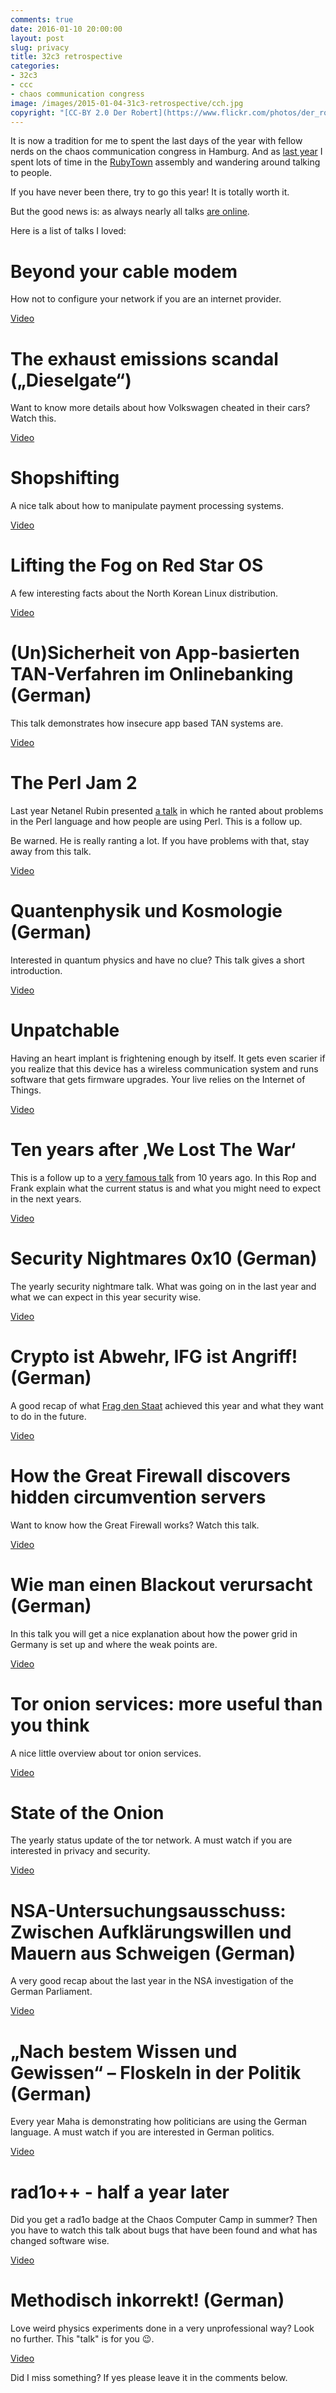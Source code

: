 ```yaml
---
comments: true
date: 2016-01-10 20:00:00
layout: post
slug: privacy
title: 32c3 retrospective
categories:
- 32c3
- ccc
- chaos communication congress
image: /images/2015-01-04-31c3-retrospective/cch.jpg
copyright: "[CC-BY 2.0 Der Robert](https://www.flickr.com/photos/der_robert/16112469081)"
---
```

It is now a tradition for me to spent the last days of the year with fellow
nerds on the chaos communication congress in Hamburg.  And as [last
year](/2015/01/04/31-31c3-retrospective/) I spent lots of time in the
[RubyTown](https://events.ccc.de/congress/2015/wiki/Assembly:Rubytown) assembly
and wandering around talking to people.

If you have never been there, try to go this year! It is totally worth it.

But the good news is: as always nearly all talks [are online](https://media.ccc.de/c/32c3).

Here is a list of talks I loved:

# Beyond your cable modem

How not to configure your network if you are an internet provider.

[Video](https://media.ccc.de/v/32c3-7133-beyond_your_cable_modem)

# The exhaust emissions scandal („Dieselgate“)

Want to know more details about how Volkswagen cheated in
their cars? Watch this.

[Video](https://media.ccc.de/v/32c3-7331-the_exhaust_emissions_scandal_dieselgate)

# Shopshifting

A nice talk about how to manipulate payment processing systems.

[Video](https://media.ccc.de/v/32c3-7368-shopshifting)

# Lifting the Fog on Red Star OS

A few interesting facts about the North Korean Linux distribution.

[Video](https://media.ccc.de/v/32c3-7174-lifting_the_fog_on_red_star_os)

# (Un)Sicherheit von App-basierten TAN-Verfahren im Onlinebanking (German)

This talk demonstrates how insecure app based TAN systems are.

[Video](https://media.ccc.de/v/32c3-7360-un_sicherheit_von_app-basierten_tan-verfahren_im_onlinebanking)

# The Perl Jam 2

Last year Netanel Rubin presented [a talk](https://media.ccc.de/v/31c3_-_6243_-_en_-_saal_1_-_201412292200_-_the_perl_jam_exploiting_a_20_year-old_vulnerability_-_netanel_rubin)
in which he ranted about problems in the Perl language and how
people are using Perl. This is a follow up.

Be warned. He is really ranting a lot. If you have problems with
that, stay away from this talk.

[Video](https://media.ccc.de/v/32c3-7130-the_perl_jam_2)

# Quantenphysik und Kosmologie (German)

Interested in quantum physics and have no clue? This talk gives
a short introduction.

[Video](https://media.ccc.de/v/32c3-7525-quantenphysik_und_kosmologie)

# Unpatchable

Having an heart implant is frightening enough by itself. It
gets even scarier if you realize that this device has a wireless
communication system and runs software that gets firmware
upgrades. Your live relies on the Internet of Things.

[Video](https://media.ccc.de/v/32c3-7273-unpatchable)

# Ten years after ‚We Lost The War‘

This is a follow up to a [very famous talk](https://media.ccc.de/v/22C3-920-en-we_lost_the_war) from
10 years ago. In this Rop and Frank explain what the current status is and
what you might need to expect in the next years.

[Video](https://media.ccc.de/v/32c3-7501-ten_years_after_we_lost_the_war)

# Security Nightmares 0x10 (German)

The yearly security nightmare talk. What was going on in the last year
and what we can expect in this year security wise.

[Video](https://media.ccc.de/v/32c3-7546-security_nightmares_0x10)

# Crypto ist Abwehr, IFG ist Angriff! (German)

A good recap of what [Frag den Staat](https://fragdenstaat.de/) achieved
this year and what they want to do in the future.

[Video](https://media.ccc.de/v/32c3-7102-crypto_ist_abwehr_ifg_ist_angriff)

# How the Great Firewall discovers hidden circumvention servers

Want to know how the Great Firewall works? Watch this talk.

[Video](https://media.ccc.de/v/32c3-7196-how_the_great_firewall_discovers_hidden_circumvention_servers)

# Wie man einen Blackout verursacht (German)

In this talk you will get a nice explanation about how the power grid
in Germany is set up and where the weak points are.

[Video](https://media.ccc.de/v/32c3-7323-wie_man_einen_blackout_verursacht)

# Tor onion services: more useful than you think

A nice little overview about tor onion services.

[Video](https://media.ccc.de/v/32c3-7322-tor_onion_services_more_useful_than_you_think)

# State of the Onion

The yearly status update of the tor network. A must watch
if you are interested in privacy and security.

[Video](https://media.ccc.de/v/32c3-7307-state_of_the_onion)

# NSA-Untersuchungsausschuss: Zwischen Aufklärungswillen und Mauern aus Schweigen (German)

A very good recap about the last year in the NSA investigation of the German Parliament.

[Video](https://media.ccc.de/v/32c3-7228-nsa-untersuchungsausschuss_zwischen_aufklarungswillen_und_mauern_aus_schweigen)

# „Nach bestem Wissen und Gewissen“ – Floskeln in der Politik (German)

Every year Maha is demonstrating how politicians are using the German
language. A must watch if you are interested in German politics.

[Video](https://media.ccc.de/v/32c3-7150-nach_bestem_wissen_und_gewissen_floskeln_in_der_politik)

# rad1o++ - half a year later

Did you get a rad1o badge at the Chaos Computer Camp in summer? Then
you have to watch this talk about bugs that have been found and
what has changed software wise.

[Video](https://media.ccc.de/v/32c3-7153-rad1o)

# Methodisch inkorrekt! (German)

Love weird physics experiments done in a very unprofessional way? Look no
further. This "talk" is for you :wink:.

[Video](https://media.ccc.de/v/32c3-7221-methodisch_inkorrekt)

Did I miss something? If yes please leave it in the comments below.
